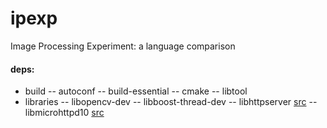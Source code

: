 ipexp
=====

Image Processing Experiment: a language comparison

#### deps:
- build
-- autoconf
-- build-essential
-- cmake
-- libtool
- libraries
-- libopencv-dev
-- libboost-thread-dev
-- libhttpserver [src](https://github.com/etr/libhttpserver.git)
-- libmicrohttpd10 [src](ftp://ftp.gnu.org/gnu/libmicrohttpd/libmicrohttpd-0.9.37.tar.gz)
